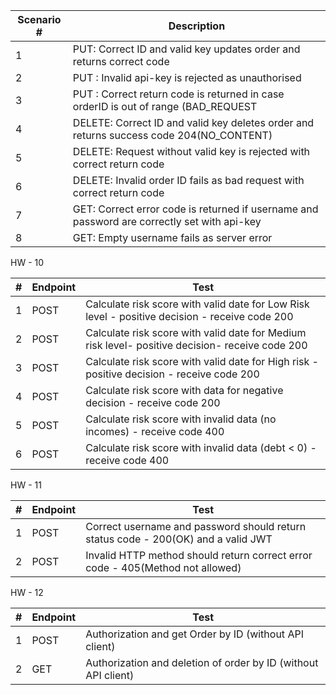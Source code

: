| Scenario # | Description                                                                                 |
| ---------- | ------------------------------------------------------------------------------------------- |
| 1          | PUT: Correct ID and valid key updates order and returns correct code                        |
| 2          | PUT : Invalid api-key is rejected as unauthorised                                           |
| 3          | PUT : Correct return code is returned in case orderID is out of range (BAD_REQUEST          |
| 4          | DELETE: Correct ID and valid key deletes order and returns success code 204(NO_CONTENT)     |
| 5          | DELETE: Request without valid key is rejected with correct return code                      |
| 6          | DELETE: Invalid order ID fails as bad request with correct return code                      |
| 7          | GET: Correct error code is returned if username and password are correctly set with api-key |
| 8          | GET: Empty username fails as server error                                                   |

HW - 10

| #   | Endpoint | Test                                                                                            |
| --- | -------- | ----------------------------------------------------------------------------------------------- |
| 1   | POST     | Calculate risk score with valid date for Low Risk level - positive decision - receive code 200  |
| 2   | POST     | Calculate risk score with valid date for Medium risk level- positive decision- receive code 200 |
| 3   | POST     | Calculate risk score with valid date for High risk - positive decision - receive code 200       |
| 4   | POST     | Calculate risk score with data for negative decision - receive code 200                         |
| 5   | POST     | Calculate risk score with invalid data (no incomes) - receive code 400                          |
| 6   | POST     | Calculate risk score with invalid data (debt < 0) - receive code 400                            |

HW - 11

| #   | Endpoint | Test                                                                              |
| --- | -------- | --------------------------------------------------------------------------------- |
| 1   | POST     | Correct username and password should return status code - 200(OK) and a valid JWT |
| 2   | POST     | Invalid HTTP method should return correct error code - 405(Method not allowed)    |

HW - 12

| #   | Endpoint | Test                                                           |
| --- | -------- | -------------------------------------------------------------- |
| 1   | POST     | Authorization and get Order by ID (without API client)         |
| 2   | GET      | Authorization and deletion of order by ID (without API client) |
